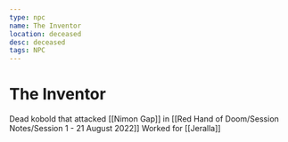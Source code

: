 ```yaml
---
type: npc
name: The Inventor
location: deceased
desc: deceased
tags: NPC
---
```


# The Inventor 
Dead kobold that attacked [[Nimon Gap]] in [[Red Hand of Doom/Session Notes/Session 1 - 21 August 2022]]
Worked for [[Jeralla]]
